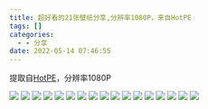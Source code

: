 ```yaml
---
title: 超好看的21张壁纸分享,分辨率1080P，来自HotPE
tags: []
categories:
  - - 分享
date: 2022-05-14 07:46:55
---
```


提取自[HotPE](https://www.hotpe.top/)，分辨率1080P

![](https://s1.myzwq.com/ctyun/picture/hotpe-wall/wall%20(1).jpg)
![](https://s1.myzwq.com/ctyun/picture/hotpe-wall/wall%20(10).jpg)
![](https://s1.myzwq.com/ctyun/picture/hotpe-wall/wall%20(11).jpg)
![](https://s1.myzwq.com/ctyun/picture/hotpe-wall/wall%20(12).jpg)
![](https://s1.myzwq.com/ctyun/picture/hotpe-wall/wall%20(14).jpg)
![](https://s1.myzwq.com/ctyun/picture/hotpe-wall/wall%20(15).jpg)
![](https://s1.myzwq.com/ctyun/picture/hotpe-wall/wall%20(16).jpg)
![](https://s1.myzwq.com/ctyun/picture/hotpe-wall/wall%20(17).jpg)
![](https://s1.myzwq.com/ctyun/picture/hotpe-wall/wall%20(18).jpg)
![](https://s1.myzwq.com/ctyun/picture/hotpe-wall/wall%20(2).jpg)
![](https://s1.myzwq.com/ctyun/picture/hotpe-wall/wall%20(3).jpg)
![](https://s1.myzwq.com/ctyun/picture/hotpe-wall/wall%20(4).jpg)
![](https://s1.myzwq.com/ctyun/picture/hotpe-wall/wall%20(5).jpg)
![](https://s1.myzwq.com/ctyun/picture/hotpe-wall/wall%20(6).jpg)
![](https://s1.myzwq.com/ctyun/picture/hotpe-wall/wall%20(7).jpg)
![](https://s1.myzwq.com/ctyun/picture/hotpe-wall/wall%20(8).jpg)
![](https://s1.myzwq.com/ctyun/picture/hotpe-wall/wall%20(9).jpg)
